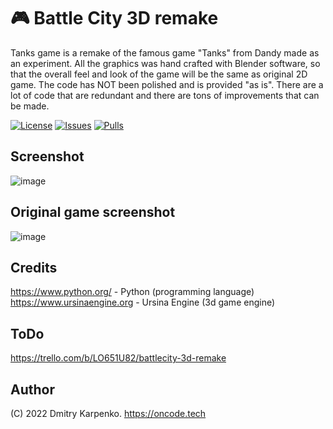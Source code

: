 # 🎮 Battle City 3D remake
Tanks game is a remake of the famous game "Tanks" from Dandy made as an experiment.
All the graphics was hand crafted with Blender software, so that the overall feel and look of the game will be the same as original 2D game.
The code has NOT been polished and is provided "as is". There are a lot of code that are redundant and there are tons of improvements that can be made.

[![License](https://img.shields.io/github/license/Dimkarpenko/Tanks3D?label=license&style=flat-square)](./LICENSE)
[![Issues](https://img.shields.io:/github/issues/Dimkarpenko/Tanks3D?style=flat-square)](https://github.com/Dimkarpenko/Tanks3D/issues)
[![Pulls](https://img.shields.io:/github/issues-pr/Dimkarpenko/Tanks3D?style=flat-square)](https://github.com/Dimkarpenko/Tanks3D/pulls)
## Screenshot
![image](https://user-images.githubusercontent.com/69617058/148891110-1b850d59-06d7-420f-9f1c-2d30fd30438e.png)
## Original game screenshot
![image](https://user-images.githubusercontent.com/69617058/148892972-1e267337-013a-404c-b949-198baac8cd2a.png)
## Credits
https://www.python.org/ -  Python (programming language)  
https://www.ursinaengine.org - Ursina Engine (3d game engine)  
## ToDo
https://trello.com/b/LO651U82/battlecity-3d-remake
## Author
(C) 2022 Dmitry Karpenko.
https://oncode.tech
